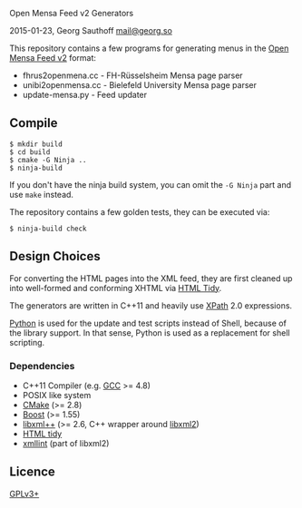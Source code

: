 Open Mensa Feed v2 Generators

2015-01-23, Georg Sauthoff <mail@georg.so>

This repository contains a few programs for generating menus in the
[Open Mensa Feed v2][feed] format:

- fhrus2openmena.cc  - FH-Rüsselsheim Mensa page parser
- unibi2openmensa.cc - Bielefeld University Mensa page parser
- update-mensa.py    - Feed updater

## Compile

    $ mkdir build
    $ cd build
    $ cmake -G Ninja ..
    $ ninja-build

If you don't have the ninja build system, you can omit the `-G Ninja` part
and use `make` instead.

The repository contains a few golden tests, they can be executed via:

    $ ninja-build check

## Design Choices

For converting the HTML pages into the XML feed, they are first cleaned
up into well-formed and conforming XHTML via [HTML Tidy][tidy].

The generators are written in C++11 and heavily use [XPath][xpath] 2.0
expressions.

[Python][python] is used for the update and test scripts instead of Shell,
because of the library support. In that sense, Python is used as a
replacement for shell scripting.

### Dependencies

- C++11 Compiler (e.g. [GCC][gcc] >= 4.8)
- POSIX like system
- [CMake][cmake] (>= 2.8)
- [Boost][boost] (>= 1.55)
- [libxml++][libxml++] (>= 2.6, C++ wrapper around [libxml2][libxml2])
- [HTML tidy][tidy]
- [xmllint][xmllint] (part of libxml2)

## Licence

[GPLv3+][gpl3]

[boost]:    http://www.boost.org/
[cmake]:    http://www.cmake.org/
[feed]:     http://doc.openmensa.org/feed/v2/
[gcc]:      http://gcc.gnu.org/
[gpl3]:     http://www.gnu.org/copyleft/gpl.html
[libxml++]: http://library.gnome.org/devel/libxml++-tutorial/stable/
[libxml2]:  http://www.xmlsoft.org/
[python]:   http://www.python.org/
[tidy]:     http://tidy.sourceforge.net/
[xmllint]:  http://xmlsoft.org/xmllint.html
[xpath]:    http://en.wikipedia.org/wiki/XPath
